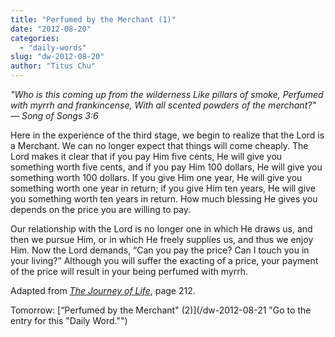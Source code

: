 ```yaml
---
title: "Perfumed by the Merchant (1)"
date: "2012-08-20"
categories: 
  - "daily-words"
slug: "dw-2012-08-20"
author: "Titus Chu"
---
```


_"Who is this coming up from the wilderness Like pillars of smoke, Perfumed with myrrh and frankincense, With all scented powders of the merchant?"_ _— Song of Songs 3:6_

Here in the experience of the third stage, we begin to realize that the Lord is a Merchant. We can no longer expect that things will come cheaply. The Lord makes it clear that if you pay Him five cents, He will give you something worth five cents, and if you pay Him 100 dollars, He will give you something worth 100 dollars. If you give Him one year, He will give you something worth one year in return; if you give Him ten years, He will give you something worth ten years in return. How much blessing He gives you depends on the price you are willing to pay.

Our relationship with the Lord is no longer one in which He draws us, and then we pursue Him, or in which He freely supplies us, and thus we enjoy Him. Now the Lord demands, “Can you pay the price? Can I touch you in your living?” Although you will suffer the exacting of a price, your payment of the price will result in your being perfumed with myrrh.

Adapted from _[The Journey of Life](/book-journey "Go to the listing for this book.")_, page 212.

Tomorrow: [“Perfumed by the Merchant" (2)](/dw-2012-08-21 "Go to the entry for this "Daily Word."")
